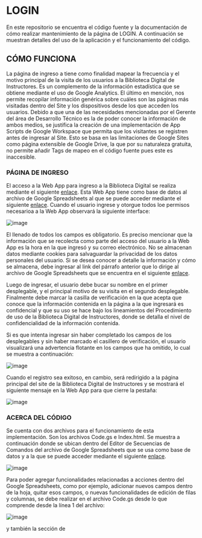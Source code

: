 # LOGIN
En este repositorio se encuentra el código fuente y la documentación de cómo realizar mantenimiento de la página de LOGIN. A continuación se muestran detalles del uso de la aplicación y el funcionamiento del código.

## CÓMO FUNCIONA

La página de ingreso a tiene como finalidad mapear la frecuencia y el motivo principal de la visita de los usuarios a la Biblioteca Digital de Instructores. Es un complemento de la información estadística que se obtiene mediante el uso de Google Analytics. El último en mención, nos permite recopilar información genérica sobre cuáles son las páginas más visitadas dentro del Site y los dispositivos desde los que acceden los usuarios. Debido a que una de las necesidades mencionadas por el Gerente del área de Desarrollo Técnico es la de poder conocer la información de ambos medios, se justifica la creación de una implementación de App Scripts de Google Workspace que permita que los visitantes se registren antes de ingresar al Site. Esto se basa en las limitaciones de Google Sites como página extensible de Google Drive, la que por su naturaleza gratuita, no permite añadir Tags de mapeo en el código fuente pues este es inaccesible. 

### PÁGINA DE INGRESO

El acceso a la Web App para ingreso a la Biblioteca Digital se realiza mediante el siguiente [enlace](https://script.google.com/a/macros/ferreyros.com.pe/s/AKfycbzvlmu5yszUJTL4rRmQzBFYEwZHAlse_k7vsd72W1aYlFiBziQeW5YaUUtA_bDee_mr/exec). Esta Web App tiene como base de datos al archivo de Google Spreadsheets al que se puede acceder mediante el siguiente [enlace](https://docs.google.com/spreadsheets/d/1Ufc0bTdm7j9-vZc0Ld9iqHZYSSDq_MEn9WbFj7AzSCo/edit#gid=0).
Cuando el usuario ingrese y otorgue todos loe permisos necesarioa a la Web App observará la siguiente interface:

![image](https://github.com/DISENOINSTRUCCIONALFSAA/LOGIN/assets/144281326/d207a78b-791c-472a-ae18-76721fb62176)

El llenado de todos los campos es obligatorio. Es preciso mencionar que la información que se recolecta como parte del acceso del usuario a la Web App es la hora en la que ingresó y su correo electrónico. No se almacenan datos mediante cookies para salvaguardar la privacidad de los datos personales del usuario. Si se desea conocer a detalle la información y cómo se almacena, debe ingresar al link del párrafo anterior que lo dirige al archivo de Google Spreadsheets que se encuentra en el siguiente [enlace](https://docs.google.com/spreadsheets/d/1Ufc0bTdm7j9-vZc0Ld9iqHZYSSDq_MEn9WbFj7AzSCo/edit#gid=0). 

Luego de ingresar, el usuario debe bucar su nombre en el primer desplegable, y el principal motivo de su visita en el segundo desplegable. Finalmente debe marcar la casilla de verificación en la que acepta que conoce que la información contenida en la página a la que ingresará es confidencial y que su uso se hace bajo los lineamientos del Procedimiento de uso de la   Biblioteca Digital de Instructores, donde se detalla el nivel de confidencialidad de la información contenida.

Si es que intenta ingresar sin haber completado los campos de los desplegables y sin haber marcado el casillero de verificación, el usuario visualizará una advertencia flotante en los campos que ha omitido, lo cual se muestra a continuación:

![image](https://github.com/DISENOINSTRUCCIONALFSAA/LOGIN/assets/144281326/1f71cbed-451d-42e5-a581-9da88576a40c)

Cuando el registro sea exitoso, en cambio, será redirigido a la página principal del site de la Biblioteca Digital de Instructores y se mostrará el siguiente mensaje en la Web App para que cierre la pestaña:

![image](https://github.com/DISENOINSTRUCCIONALFSAA/LOGIN/assets/144281326/99a9360c-2e8a-435b-a397-37ee0e951149)


### ACERCA DEL CÓDIGO

Se cuenta con dos archivos para el funcionamiento de esta implementación. Son los archivos Code.gs e Index.html. Se muestra a continuación donde se ubican dentro del Editor de Secuencias de Comandos del archivo de Google Spreadsheets que se usa como base de datos y a la que se puede acceder mediante el siguiente [enlace](https://docs.google.com/spreadsheets/d/1Ufc0bTdm7j9-vZc0Ld9iqHZYSSDq_MEn9WbFj7AzSCo/edit#gid=0).

![image](https://github.com/DISENOINSTRUCCIONALFSAA/LOGIN/assets/144281326/27ba3210-c414-4541-90db-b5922ddeea1a)

Para poder agregar funcionalidades relacionadas a acciones dentro del Google Spreadsheets, como por ejemplo, adicionar nuevos campos dentro de la hoja, quitar esos campos, o nuevas funcionalidades de edición de filas y columnas, se debe realizar en el archivo Code.gs desde lo que comprende desde la línea 1 del archivo:

![image](https://github.com/DISENOINSTRUCCIONALFSAA/LOGIN/assets/144281326/7258337f-e1da-44c5-a383-93e7e974ce2c)

y también la sección de <script> en el archivo Index.html, que contiene los comandos de JavaScript para la WebApp, lo que comprende desde la línea 102 hasta la línea 129.

![image](https://github.com/DISENOINSTRUCCIONALFSAA/LOGIN/assets/144281326/0f2d51f7-c0d6-4f21-be8d-4b8212d47a7d)

Por otro lado, si es que se desea modificar el diseño o el formato de la Web App, se pueden cambiar las secciones de CSS y HTML del archivo de Index.html, que se encuentran en las líneas que no contienen la sección de <script> mencionada anteriormente. Ambas secciones se encuentran codificadas en <head> y <body> como se muestra a continuación:

![image](https://github.com/DISENOINSTRUCCIONALFSAA/LOGIN/assets/144281326/f27f19ef-427f-4275-b601-8caced304e9f)

![image](https://github.com/DISENOINSTRUCCIONALFSAA/LOGIN/assets/144281326/44c36fdf-77e7-4809-865b-1ba0f15c86a2)

Finalmente, se hace mención a los diferentes <em>source</em> que se usan para poder mejorar la presentación y garantizar el funcionamiento de la Web App. Estos se encuentran en la parte superior e inferior del código. El <em>source</em> de Bootstrap que se usa para el diseño, se incluye mendiante el uso de <link> y al final mediante <script src>; mientras que ajax para JavaScript se encuentra referenciado al final mediante <script src>.

![image](https://github.com/DISENOINSTRUCCIONALFSAA/LOGIN/assets/144281326/7525f7ab-735d-4ccd-a523-1938b209e422)

![image](https://github.com/DISENOINSTRUCCIONALFSAA/LOGIN/assets/144281326/e698e193-140a-4cd1-8d71-a25805128264)





